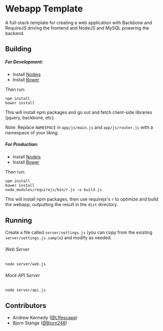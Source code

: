 # Webapp Template

A full-stack template for creating a web application with Backbone and RequireJS driving the frontend and NodeJS and MySQL powering the backend.

## Building

##### For Development:

- Install [Nodejs](http://nodejs.org/download/)
- Install [Bower](https://github.com/bower/bower) 

Then run:

```
npm install
bower install
```

This will install npm packages and go out and fetch client-side libraries (jquery, backbone, etc).

Note: Replace `NAMESPACE` in `app/js/main.js` and `app/js/router.js` with a namespace of your liking.

##### For Production:

- Install [Nodejs](http://nodejs.org/download/)
- Install [Bower](https://github.com/bower/bower) 

Then run:

```
npm install
bower install
node_modules/requirejs/bin/r.js -o build.js
```

This will install npm packages, then use requirejs's `r` to optimize and build the webapp, outputting the result in the `dist` directory.

## Running

Create a file called `server/settings.js` (you can copy from the existing `server/settings.js.sample`) and modify as needed.

###### Web Server

```
node server/web.js
```

###### Mock API Server

```
node server/api.js
```

## Contributors
* Andrew Kennedy ([@L1fescape](https://github.com/L1fescape))
* Bjorn Stange ([@Bjorn248](https://github.com/Bjorn248))
